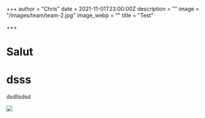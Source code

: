 +++
author = "Chris"
date = 2021-11-01T23:00:00Z
description = ""
image = "/images/team/team-2.jpg"
image_webp = ""
title = "Test"

+++
# **Salut**

# dsss

dsdllsdsd

![](/images/nsg.PNG)